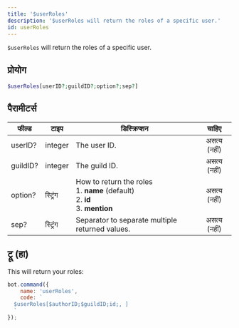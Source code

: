 ```yaml
---
title: '$userRoles'
description: '$userRoles will return the roles of a specific user.'
id: userRoles
---
```


`$userRoles` will return the roles of a specific user.

## प्रोयोग

```php
$userRoles[userID?;guildID?;option?;sep?]
```

## पैरामीटर्स

| फील्ड    | टाइप     | डिस्क्रिप्शन                                                                                                  |    चाहिए     |
| -------- | -------- | ------------------------------------------------------------------------------------------------------------- |:------------:|
| userID?  | integer  | The user ID.                                                                                                  | असत्य (नहीं) |
| guildID? | integer  | The guild ID.                                                                                                 | असत्य (नहीं) |
| option?  | स्ट्रिंग | How to return the roles <br /> 1. **name** (default) <br /> 2. **id** <br /> 3. **mention** | असत्य (नहीं) |
| sep?     | स्ट्रिंग | Separator to separate multiple returned values.                                                               | असत्य (नहीं) |

## ट्रू (हा)

This will return your roles:

```javascript
bot.command({
    name: 'userRoles',
    code: `
  $userRoles[$authorID;$guildID;id;, ]
  `
});
```
